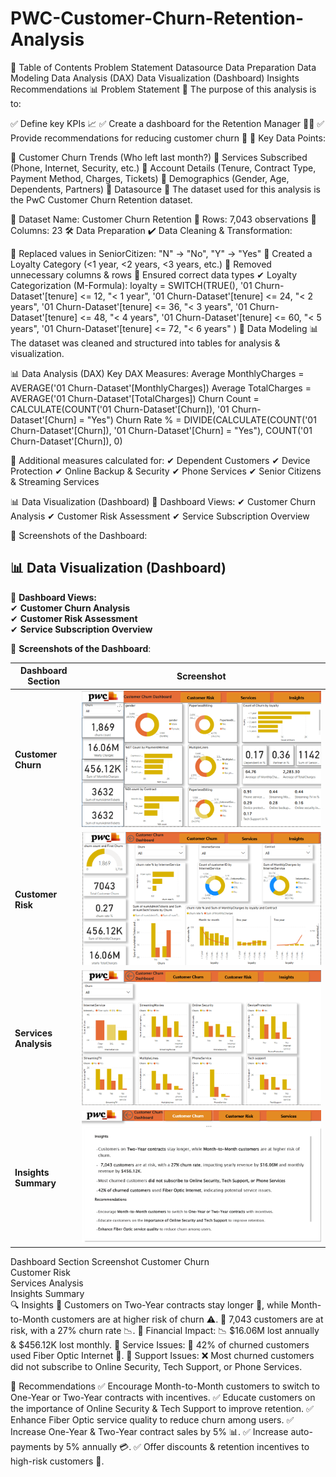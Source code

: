 # PWC-Customer-Churn-Retention-Analysis


📌 Table of Contents
Problem Statement
Datasource
Data Preparation
Data Modeling
Data Analysis (DAX)
Data Visualization (Dashboard)
Insights
Recommendations
📊 Problem Statement
🔹 The purpose of this analysis is to:

✅ Define key KPIs 📈
✅ Create a dashboard for the Retention Manager 👨‍💼
✅ Provide recommendations for reducing customer churn 🛑
🔹 Key Data Points:

📌 Customer Churn Trends (Who left last month?)
📌 Services Subscribed (Phone, Internet, Security, etc.)
📌 Account Details (Tenure, Contract Type, Payment Method, Charges, Tickets)
📌 Demographics (Gender, Age, Dependents, Partners)
📂 Datasource
📍 The dataset used for this analysis is the PwC Customer Churn Retention dataset.

📌 Dataset Name: Customer Churn Retention
📌 Rows: 7,043 observations
📌 Columns: 23
🛠 Data Preparation
✔ Data Cleaning & Transformation:

🔹 Replaced values in SeniorCitizen: "N" → "No", "Y" → "Yes"
🔹 Created a Loyalty Category (<1 year, <2 years, <3 years, etc.)
🔹 Removed unnecessary columns & rows
🔹 Ensured correct data types
✔ Loyalty Categorization (M-Formula):
loyalty = SWITCH(TRUE(),
    '01 Churn-Dataset'[tenure] <= 12, "< 1 year",
    '01 Churn-Dataset'[tenure] <= 24, "< 2 years",
    '01 Churn-Dataset'[tenure] <= 36, "< 3 years",
    '01 Churn-Dataset'[tenure] <= 48, "< 4 years",
    '01 Churn-Dataset'[tenure] <= 60, "< 5 years",
    '01 Churn-Dataset'[tenure] <= 72, "< 6 years"
)
📐 Data Modeling
📊 The dataset was cleaned and structured into tables for analysis & visualization.

📊 Data Analysis (DAX)
Key DAX Measures:
Average MonthlyCharges = AVERAGE('01 Churn-Dataset'[MonthlyCharges])
Average TotalCharges = AVERAGE('01 Churn-Dataset'[TotalCharges])
Churn Count = CALCULATE(COUNT('01 Churn-Dataset'[Churn]), '01 Churn-Dataset'[Churn] = "Yes")
Churn Rate % = DIVIDE(CALCULATE(COUNT('01 Churn-Dataset'[Churn]), '01 Churn-Dataset'[Churn] = "Yes"), COUNT('01 Churn-Dataset'[Churn]), 0)

📌 Additional measures calculated for:
✔ Dependent Customers
✔ Device Protection
✔ Online Backup & Security
✔ Phone Services
✔ Senior Citizens & Streaming Services

📊 Data Visualization (Dashboard)
📌 Dashboard Views:
✔ Customer Churn Analysis
✔ Customer Risk Assessment
✔ Service Subscription Overview

📸 Screenshots of the Dashboard:
## 📊 **Data Visualization (Dashboard)**  
📌 **Dashboard Views:**  
✔ **Customer Churn Analysis**  
✔ **Customer Risk Assessment**  
✔ **Service Subscription Overview**  

📸 **Screenshots of the Dashboard**:  

| Dashboard Section | Screenshot |
|-------------------|------------|
| **Customer Churn** | [![Customer Churn](https://github.com/RahulNaik2611/PWC-Customer-Churn-Retention-Analysis/blob/d6eafeea46aa632436ead3a5818da3b534283fbf/PowerBi_DashBoard/Screenshot/CustomerChurn.png)](https://github.com/RahulNaik2611/PWC-Customer-Churn-Retention-Analysis/blob/main/PowerBi_DashBoard/Screenshot/CustomerChurn.png) |
| **Customer Risk** | [![Customer Risk](https://github.com/RahulNaik2611/PWC-Customer-Churn-Retention-Analysis/blob/d6eafeea46aa632436ead3a5818da3b534283fbf/PowerBi_DashBoard/Screenshot/customer%20Risk.png)](https://github.com/RahulNaik2611/PWC-Customer-Churn-Retention-Analysis/blob/main/PowerBi_DashBoard/Screenshot/customer%20Risk.png) |
| **Services Analysis** | [![Services](https://github.com/RahulNaik2611/PWC-Customer-Churn-Retention-Analysis/blob/d6eafeea46aa632436ead3a5818da3b534283fbf/PowerBi_DashBoard/Screenshot/Services.png)](https://github.com/RahulNaik2611/PWC-Customer-Churn-Retention-Analysis/blob/main/PowerBi_DashBoard/Screenshot/Services.png) |
| **Insights Summary** | [![Insights](https://github.com/RahulNaik2611/PWC-Customer-Churn-Retention-Analysis/blob/d6eafeea46aa632436ead3a5818da3b534283fbf/PowerBi_DashBoard/Screenshot/insights.png)](https://github.com/RahulNaik2611/PWC-Customer-Churn-Retention-Analysis/blob/main/PowerBi_DashBoard/Screenshot/insights.png) |


Dashboard Section	Screenshot
Customer Churn	
Customer Risk	
Services Analysis	
Insights Summary	
🔍 Insights
🔹 Customers on Two-Year contracts stay longer 📅, while Month-to-Month customers are at higher risk of churn ⚠️.
🔹 7,043 customers are at risk, with a 27% churn rate 📉.
🔹 Financial Impact: 📉 $16.06M lost annually & $456.12K lost monthly.
🔹 Service Issues: 📌 42% of churned customers used Fiber Optic Internet 🚀.
🔹 Support Issues: ❌ Most churned customers did not subscribe to Online Security, Tech Support, or Phone Services.

🎯 Recommendations
✅ Encourage Month-to-Month customers to switch to One-Year or Two-Year contracts with incentives.
✅ Educate customers on the importance of Online Security & Tech Support to improve retention.
✅ Enhance Fiber Optic service quality to reduce churn among users.
✅ Increase One-Year & Two-Year contract sales by 5% 📊.
✅ Increase auto-payments by 5% annually 💳.
✅ Offer discounts & retention incentives to high-risk customers 🎁.

